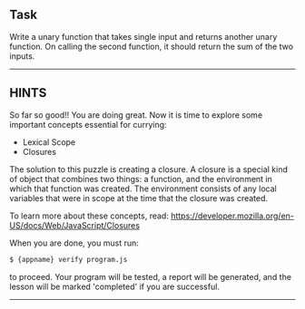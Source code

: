 ## Task

Write a unary function that takes single input and returns another unary
function. On calling the second function, it should return the sum of the two
inputs.

----------------------------------------------------------------------
## HINTS

So far so good!! You are doing great. Now it is time to explore some important
concepts essential for currying:

* Lexical Scope
* Closures

The solution to this puzzle is creating a closure. A closure is a special kind
of object that combines two things: a function, and the environment in which
that function was created. The environment consists of any local variables that
were in scope at the time that the closure was created.

To learn more about these concepts, read:
https://developer.mozilla.org/en-US/docs/Web/JavaScript/Closures

When you are done, you must run:
```sh
$ {appname} verify program.js
```

to proceed. Your program will be tested, a report will be generated, and the
lesson will be marked 'completed' if you are successful.

----------------------------------------------------------------------
